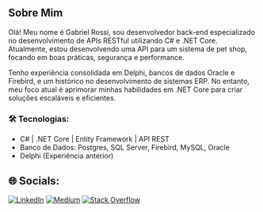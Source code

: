 ## Sobre Mim
Olá! Meu nome é Gabriel Rossi, sou desenvolvedor back-end especializado no desenvolvimento de APIs RESTful utilizando C# e .NET Core. Atualmente, estou desenvolvendo uma API para um sistema de pet shop, focando em boas práticas, segurança e performance.

Tenho experiência consolidada em Delphi, bancos de dados Oracle e Firebird, e um histórico no desenvolvimento de sistemas ERP. No entanto, meu foco atual é aprimorar minhas habilidades em .NET Core para criar soluções escaláveis e eficientes.

### 🛠️ Tecnologias:
- C# | .NET Core | Entity Framework | API REST
- Banco de Dados: Postgres, SQL Server, Firebird, MySQL, Oracle
- Delphi (Experiência anterior)


## 🌐 Socials:
[![LinkedIn](https://img.shields.io/badge/LinkedIn-%230077B5.svg?logo=linkedin&logoColor=white)](https://www.linkedin.com/in/gabriel-rossi-3a4b75211/) [![Medium](https://img.shields.io/badge/Medium-12100E?logo=medium&logoColor=white)](https://medium.com/@costagabrielrd) [![Stack Overflow](https://img.shields.io/badge/-Stackoverflow-FE7A16?logo=stack-overflow&logoColor=white)](https://pt.stackoverflow.com/users/318022/gabriel-rossi) 


  








